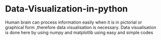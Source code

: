 # Data-Visualization-in-python
Human brain can process information easily when it is in pictorial or graphical form ,therefore data visualisation is necessary.
Data visualisation  is done here by using numpy and matplotlib using easy and simple codes
